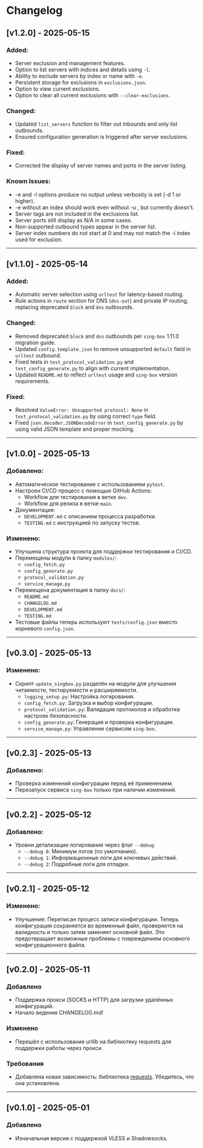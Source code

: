 # Changelog

## [v1.2.0] - 2025-05-15

### Added:
- Server exclusion and management features.
- Option to list servers with indices and details using `-l`.
- Ability to exclude servers by index or name with `-e`.
- Persistent storage for exclusions in `exclusions.json`.
- Option to view current exclusions.
- Option to clear all current exclusions with `--clear-exclusions`.

### Changed:
- Updated `list_servers` function to filter out inbounds and only list outbounds.
- Ensured configuration generation is triggered after server exclusions.

### Fixed:
- Corrected the display of server names and ports in the server listing.

### Known Issues:
 - -e and -l options produce no output unless verbosity is set (-d 1 or higher).
 - -e without an index should work even without -u <url>, but currently doesn't.
 - Server tags are not included in the exclusions list.
 - Server ports still display as N/A in some cases.
 - Non-supported outbound types appear in the server list.
 - Server index numbers do not start at 0 and may not match the -i index used for exclusion.


---

## [v1.1.0] - 2025-05-14

### Added:
- Automatic server selection using `urltest` for latency-based routing.
- Rule actions in `route` section for DNS (`dns-out`) and private IP routing, replacing deprecated `block` and `dns` outbounds.

### Changed:
- Removed deprecated `block` and `dns` outbounds per `sing-box` 1.11.0 migration guide.
- Updated `config.template.json` to remove unsupported `default` field in `urltest` outbound.
- Fixed tests in `test_protocol_validation.py` and `test_config_generate.py` to align with current implementation.
- Updated `README.md` to reflect `urltest` usage and `sing-box` version requirements.

### Fixed:
- Resolved `ValueError: Unsupported protocol: None` in `test_protocol_validation.py` by using correct `type` field.
- Fixed `json.decoder.JSONDecodeError` in `test_config_generate.py` by using valid JSON template and proper mocking.

---

## [v1.0.0] - 2025-05-13

### Добавлено:
- Автоматическое тестирование с использованием `pytest`.
- Настроен CI/CD процесс с помощью GitHub Actions:
  - Workflow для тестирования в ветке `dev`.
  - Workflow для релиза в ветке `main`.
- Документация:
  - `DEVELOPMENT.md` с описанием процесса разработки.
  - `TESTING.md` с инструкцией по запуску тестов.

### Изменено:
- Улучшена структура проекта для поддержки тестирования и CI/CD.
- Перемещены модули в папку `modules/`:
  - `config_fetch.py`
  - `config_generate.py`
  - `protocol_validation.py`
  - `service_manage.py`
- Перемещена документация в папку `docs/`:
  - `README.md`
  - `CHANGELOG.md`
  - `DEVELOPMENT.md`
  - `TESTING.md`
- Тестовые файлы теперь используют `tests/config.json` вместо корневого `config.json`.

---

## [v0.3.0] - 2025-05-13

### Изменено:
- Скрипт `update_singbox.py` разделён на модули для улучшения читаемости, тестируемости и расширяемости.
  - `logging_setup.py`: Настройка логирования.
  - `config_fetch.py`: Загрузка и выбор конфигурации.
  - `protocol_validation.py`: Валидация протоколов и обработка настроек безопасности.
  - `config_generate.py`: Генерация и проверка конфигурации.
  - `service_manage.py`: Управление сервисом `sing-box`.

---

## [v0.2.3] - 2025-05-13

### Добавлено:
- Проверка изменений конфигурации перед её применением.
- Перезапуск сервиса `sing-box` только при наличии изменений.

---

## [v0.2.2] - 2025-05-12

### Добавлено:
- Уровни детализации логирования через флаг `--debug`:
  - `--debug 0`: Минимум логов (по умолчанию).
  - `--debug 1`: Информационные логи для ключевых действий.
  - `--debug 2`: Подробные логи для отладки.

---

## [v0.2.1] - 2025-05-12

### Изменено:
- Улучшение: Переписан процесс записи конфигурации. Теперь конфигурация сохраняется во временный файл, проверяется на валидность и только затем заменяет основной файл.
Это предотвращает возможные проблемы с повреждением основного конфигурационного файла.

---

## [v0.2.0] - 2025-05-11

### Добавлено
- Поддержка прокси (SOCKS и HTTP) для загрузки удалённых конфигураций.
- Начало ведения CHANGELOG.md!

### Изменено
- Перешёл с использования urllib на библиотеку requests для поддержки работы через прокси.

### Требования
- Добавлена новая зависимость: библиотека [requests](https://pypi.org/project/requests/). Убедитесь, что она установлена.

---

## [v0.1.0] - 2025-05-01 

### Добавлено
- Изначальная версия с поддержкой VLESS и Shadowsocks.